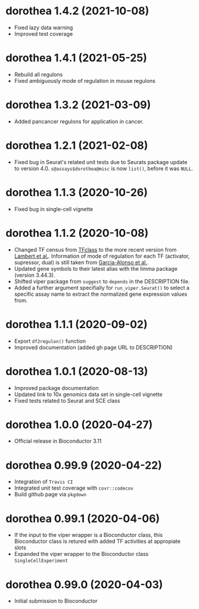 # dorothea 1.4.2 (2021-10-08)
* Fixed lazy data warning
* Improved test coverage

# dorothea 1.4.1 (2021-05-25)
* Rebuild all regulons
* Fixed ambiguously mode of regulation in mouse regulons

# dorothea 1.3.2 (2021-03-09)
* Added pancancer regulons for application in cancer.

# dorothea 1.2.1 (2021-02-08)
* Fixed bug in Seurat's related unit tests due to Seurats package update to version 4.0. `s@assays$dorothea@misc` is now `list()`, before it was `NULL`.

# dorothea 1.1.3 (2020-10-26)
* Fixed bug in single-cell vignette

# dorothea 1.1.2 (2020-10-08)
* Changed TF census from [TFclass](https://doi.org/10.1093/nar/gkx987) to the more recent version from [Lambert et al.](10.1016/j.cell.2018.01.029). Information of mode of regulation for each TF (activator, supressor, dual) is still taken from [Garcia-Alonso et al.](http://www.genome.org/cgi/doi/10.1101/gr.240663.118).
* Updated  gene symbols to their latest alias with the limma package (version 3.44.3).
* Shifted viper package from `suggest` to `depends` in the DESCRIPTION file.
* Added a further argument specifially for `run_viper.Seurat()` to select a specific assay name to extract the normalized gene expression values from.

# dorothea 1.1.1 (2020-09-02)
* Export `df2regulon()` function
* Improved documentation (added gh page URL to DESCRIPTION)

# dorothea 1.0.1 (2020-08-13)
* Improved package documentation
* Updated link to 10x genomics data set in single-cell vignette
* Fixed tests related to Seurat and SCE class

# dorothea 1.0.0 (2020-04-27)
* Official release in Bioconductor 3.11

# dorothea 0.99.9 (2020-04-22)
* Integration of `Travis CI`
* Integrated unit test coverage with `covr::codecov`
* Build github page via `pkgdown`

# dorothea 0.99.1 (2020-04-06)
* If the input to the viper wrapper is a Bioconductor class, this Bioconductor
class is retured with added TF activities at appropiate slots
* Expanded the viper wrapper to the Bioconductor class `SingleCellExperiment`

# dorothea 0.99.0 (2020-04-03)
* Initial submission to Bioconductor

